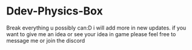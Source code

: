 # Ddev-Physics-Box
Break everything u possibly can:D i will add more in new updates. if you  want to give me an idea or see your idea in game  please feel free to message me or join the discord 
